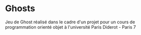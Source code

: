 # Ghosts
Jeu de Ghost réalisé dans le cadre d'un projet pour un cours de programmation orienté objet à l'université Paris Diderot - Paris 7
